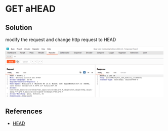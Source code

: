 # GET aHEAD

## Solution

modify the request and change http request to HEAD

<img src="get_a_head.png" width="500" />

## References

- [HEAD](https://http.dev/head#:~:text=The%20HTTP%20HEAD%20method%20is,following%20the%20HTTP%20header%20section.)